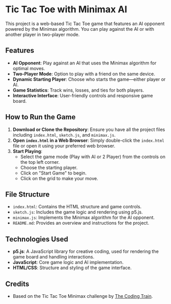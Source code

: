 
# Tic Tac Toe with Minimax AI

This project is a web-based Tic Tac Toe game that features an AI opponent powered by the Minimax algorithm. You can play against the AI or with another player in two-player mode.

## Features

- **AI Opponent**: Play against an AI that uses the Minimax algorithm for optimal moves.
- **Two-Player Mode**: Option to play with a friend on the same device.
- **Dynamic Starting Player**: Choose who starts the game—either player or AI.
- **Game Statistics**: Track wins, losses, and ties for both players.
- **Interactive Interface**: User-friendly controls and responsive game board.

## How to Run the Game

1. **Download or Clone the Repository**: Ensure you have all the project files including `index.html`, `sketch.js`, and `minimax.js`.
2. **Open `index.html` in a Web Browser**: Simply double-click the `index.html` file or open it using your preferred web browser.
3. **Start Playing**:
   - Select the game mode (Play with AI or 2 Player) from the controls on the top left corner.
   - Choose the starting player.
   - Click on "Start Game" to begin.
   - Click on the grid to make your move.

## File Structure

- `index.html`: Contains the HTML structure and game controls.
- `sketch.js`: Includes the game logic and rendering using p5.js.
- `minimax.js`: Implements the Minimax algorithm for the AI opponent.
- `README.md`: Provides an overview and instructions for the project.

## Technologies Used

- **p5.js**: A JavaScript library for creative coding, used for rendering the game board and handling interactions.
- **JavaScript**: Core game logic and AI implementation.
- **HTML/CSS**: Structure and styling of the game interface.

## Credits

- Based on the Tic Tac Toe Minimax challenge by [The Coding Train](https://thecodingtrain.com/CodingChallenges/154-tic-tac-toe-minimax.html).